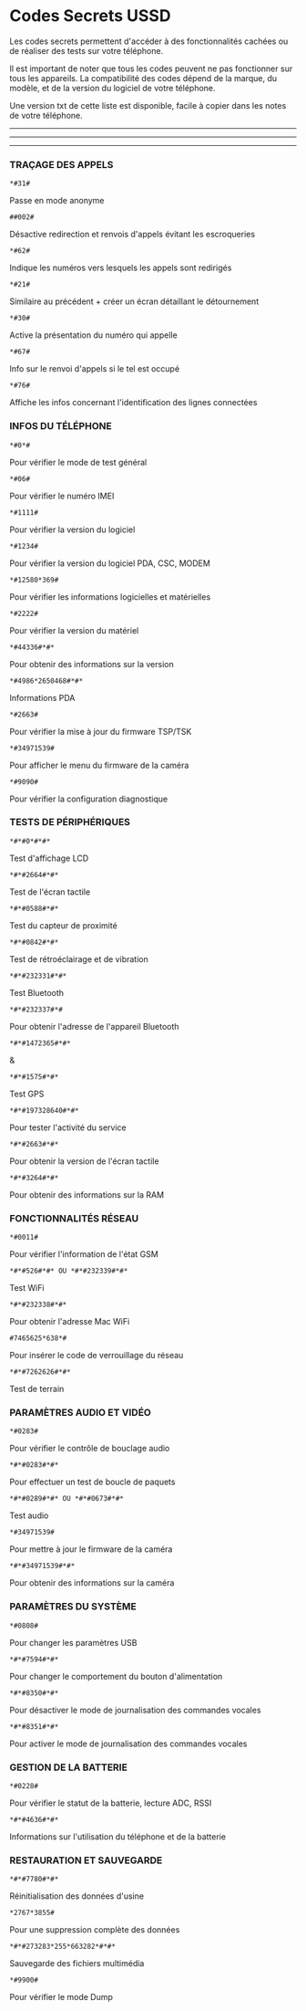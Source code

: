 # Codes Secrets USSD

Les codes secrets permettent d'accéder à des fonctionnalités cachées ou de réaliser des tests sur votre téléphone.

Il est important de noter que tous les codes peuvent ne pas fonctionner sur tous les appareils. La compatibilité des codes dépend de la marque, du modèle, et de la version du logiciel de votre téléphone.

Une version txt de cette liste est disponible, facile à copier dans les notes de votre téléphone.

---
---
---
### TRAÇAGE DES APPELS

```
*#31#
```
Passe en mode anonyme

```
##002#
```
Désactive redirection et renvois d'appels évitant les escroqueries

```
*#62#
```
Indique les numéros vers lesquels les appels sont redirigés

```
*#21#
```
Similaire au précédent + créer un écran détaillant le détournement

```
*#30#
```
Active la présentation du numéro qui appelle

```
*#67#
```
Info sur le renvoi d'appels si le tel est occupé

```
*#76#
```
Affiche les infos concernant l'identification des lignes connectées

### INFOS DU TÉLÉPHONE

```
*#0*#
```
Pour vérifier le mode de test général

```
*#06#
```
Pour vérifier le numéro IMEI

```
*#1111#
```
Pour vérifier la version du logiciel

```
*#1234#
```
Pour vérifier la version du logiciel PDA, CSC, MODEM

```
*#12580*369#
```
Pour vérifier les informations logicielles et matérielles

```
*#2222#
```
Pour vérifier la version du matériel

```
*#44336#*#*
```
Pour obtenir des informations sur la version

```
*#4986*2650468#*#*
```
Informations PDA

```
*#2663#
```
Pour vérifier la mise à jour du firmware TSP/TSK

```
*#34971539#
```
Pour afficher le menu du firmware de la caméra

```
*#9090#
```
Pour vérifier la configuration diagnostique

### TESTS DE PÉRIPHÉRIQUES

```
*#*#0*#*#*
```
Test d'affichage LCD

```
*#*#2664#*#*
```
Test de l'écran tactile

```
*#*#0588#*#*
```
Test du capteur de proximité

```
*#*#0842#*#*
```
Test de rétroéclairage et de vibration

```
*#*#232331#*#*
```
Test Bluetooth

```
*#*#232337#*#
```
Pour obtenir l'adresse de l'appareil Bluetooth

```
*#*#1472365#*#*
```
& 
```
*#*#1575#*#*
```
Test GPS

```
*#*#197328640#*#*
```
Pour tester l'activité du service

```
*#*#2663#*#*
```
Pour obtenir la version de l'écran tactile

```
*#*#3264#*#*
```
Pour obtenir des informations sur la RAM

### FONCTIONNALITÉS RÉSEAU

```
*#0011#
```
Pour vérifier l'information de l'état GSM

```
*#*#526#*#* OU *#*#232339#*#*
```
Test WiFi

```
*#*#232338#*#*
```
Pour obtenir l'adresse Mac WiFi

```
#7465625*638*#
```
Pour insérer le code de verrouillage du réseau

```
*#*#7262626#*#*
```
Test de terrain

### PARAMÈTRES AUDIO ET VIDÉO

```
*#0283#
```
Pour vérifier le contrôle de bouclage audio

```
*#*#0283#*#*
```
Pour effectuer un test de boucle de paquets

```
*#*#0289#*#* OU *#*#0673#*#*
```
Test audio

```
*#34971539#
```
Pour mettre à jour le firmware de la caméra

```
*#*#34971539#*#*
```
Pour obtenir des informations sur la caméra

### PARAMÈTRES DU SYSTÈME

```
*#0808#
```
Pour changer les paramètres USB

```
*#*#7594#*#*
```
Pour changer le comportement du bouton d'alimentation

```
*#*#8350#*#*
```
Pour désactiver le mode de journalisation des commandes vocales

```
*#*#8351#*#*
```
Pour activer le mode de journalisation des commandes vocales

### GESTION DE LA BATTERIE

```
*#0228#
```
Pour vérifier le statut de la batterie, lecture ADC, RSSI

```
*#*#4636#*#*
```
Informations sur l'utilisation du téléphone et de la batterie

### RESTAURATION ET SAUVEGARDE

```
*#*#7780#*#*
```
Réinitialisation des données d'usine

```
*2767*3855#
```
Pour une suppression complète des données

```
*#*#273283*255*663282*#*#*
```
Sauvegarde des fichiers multimédia

```
*#9900#
```
Pour vérifier le mode Dump
